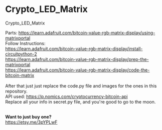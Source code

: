 # Crypto_LED_Matrix
Crypto_LED_Matrix



Parts: https://learn.adafruit.com/bitcoin-value-rgb-matrix-display/using-matrixportal
<br>
Follow Instructions:
<br>
https://learn.adafruit.com/bitcoin-value-rgb-matrix-display/install-circuitpython-2 
<br>
https://learn.adafruit.com/bitcoin-value-rgb-matrix-display/prep-the-matrixportal
<br>
https://learn.adafruit.com/bitcoin-value-rgb-matrix-display/code-the-bitcoin-matrix
<br>
<br>
After that just just replace the code.py file and images for the ones in this repository.
<br>
API used: https://p.nomics.com/cryptocurrency-bitcoin-api
<br>
Replace all your info in secret.py file, and you're good to go to the moon.
<br>

<br><b>Want to just buy one?</b><br>
https://etsy.me/3pYPLwF
